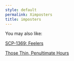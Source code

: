 ```yaml
---
style: default
permalink: Ximposters
title: imposters
---
```

You may also like:

[SCP-1369: Feelers](http://scp-wiki.net/scp-1369)

[Those Thin, Penultimate Hours](http://scp-wiki.net/those-thin-penultimate-hours)
